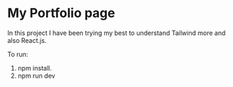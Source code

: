 # My Portfolio page

In this project I have been trying my best to understand Tailwind more and also React.js.

To run:

1. npm install.
2. npm run dev



